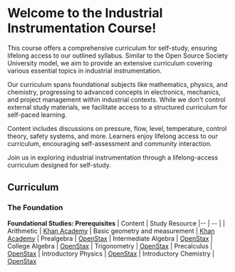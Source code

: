 # Welcome to the Industrial Instrumentation Course!

This course offers a comprehensive curriculum for self-study, ensuring lifelong access to our outlined syllabus. Similar to the Open Source Society University model, we aim to provide an extensive curriculum covering various essential topics in industrial instrumentation.

Our curriculum spans foundational subjects like mathematics, physics, and chemistry, progressing to advanced concepts in electronics, mechanics, and project management within industrial contexts. While we don't control external study materials, we facilitate access to a structured curriculum for self-paced learning.

Content includes discussions on pressure, flow, level, temperature, control theory, safety systems, and more. Learners enjoy lifelong access to our curriculum, encouraging self-assessment and community interaction.

Join us in exploring industrial instrumentation through a lifelong-access curriculum designed for self-study.

## Curriculum

### The Foundation

**Foundational Studies: Prerequisites**
| Content |  Study Resource
|-- | -- |
| Arithmetic | [Khan Academy](https://www.khanacademy.org/math/arithmetic#arithmetic-subject-challenge)
| Basic geometry and measurement | [Khan Academy](https://www.khanacademy.org/math/basic-geo#basic-geo-subject-challenge)
| Prealgebra | [OpenStax](https://openstax.org/details/books/prealgebra-2e)
| Intermediate Algebra | [OpenStax](https://openstax.org/details/books/intermediate-algebra-2e)
| College Algebra | [OpenStax](https://openstax.org/details/books/college-algebra-corequisite-support-2e)
| Trigonometry | [OpenStax](https://mecmath.net/trig/Trigonometry.pdf)
| Precalculus | [OpenStax](https://assets.openstax.org/oscms-prodcms/media/documents/Precalculus_2e-WEB.pdf)
| Introductory Physics | [OpenStax](https://openstax.org/details/books/physics)
| Introductory Chemistry | [OpenStax](https://openstax.org/details/books/chemistry-2e)

